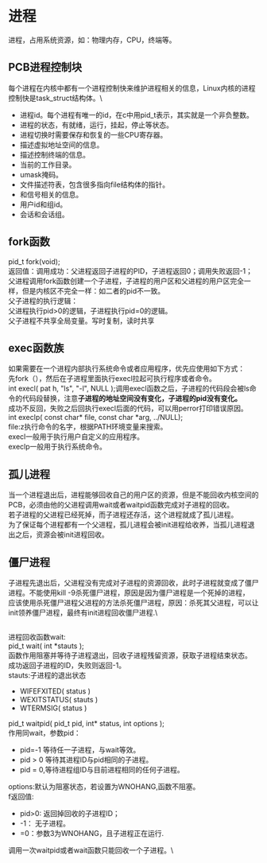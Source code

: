 # 进程
进程，占用系统资源，如：物理内存，CPU，终端等。
## PCB进程控制块
每个进程在内核中都有一个进程控制快来维护进程相关的信息，Linux内核的进程控制快是task_struct结构体。\
- 进程id。每个进程有唯一的id，在c中用pid_t表示，其实就是一个非负整数。
- 进程的状态，有就绪，运行，挂起，停止等状态。
- 进程切换时需要保存和恢复的一些CPU寄存器。
- 描述虚拟地址空间的信息。
- 描述控制终端的信息。
- 当前的工作目录。
- umask掩码。
- 文件描述符表，包含很多指向file结构体的指针。
- 和信号相关的信息。
- 用户id和组id。
- 会话和会话组。

## fork函数
pid_t fork(void);\
返回值：调用成功：父进程返回子进程的PID，子进程返回0；调用失败返回-1；\
父进程调用fork函数创建一个子进程，子进程的用户区和父进程的用户区完全一样，但是内核区不完全一样：如二者的pid不一致。\
父子进程的执行逻辑：\
父进程执行pid>0的逻辑，子进程执行pid=0的逻辑。\
父子进程不共享全局变量。写时复制，读时共享
## exec函数族
 如果需要在一个进程内部执行系统命令或者应用程序，优先应使用如下方式：\
先fork（），然后在子进程里面执行execl拉起可执行程序或者命令。\
int execl( pat h, "ls", "-l", NULL );调用execl函数之后，子进程的代码段会被ls命令的代码段替换，注意**子进程的地址空间没有变化，子进程的pid没有变化。**\
成功不反回，失败之后回执行execl后面的代码，可以用perror打印错误原因。\
int execlp( const char* file, const char *arg, ../NULL);\
file:z执行命令的名字，根据PATH环境变量来搜索。\
execl一般用于执行用户自定义的应用程序。\
execlp一般用于执行系统命令。
## 孤儿进程
当一个进程退出后，进程能够回收自己的用户区的资源，但是不能回收内核空间的PCB，必须由他的父进程调用wait或者waitpid函数完成对子进程的回收。\
若子进程的父进程已经死掉，而子进程还存活，这个进程就成了孤儿进程。\
为了保证每个进程都有一个父进程，孤儿进程会被init进程给收养，当孤儿进程退出之后，资源会被init进程回收。
## 僵尸进程
子进程先退出后，父进程没有完成对子进程的资源回收，此时子进程就变成了僵尸进程。不能使用kill -9杀死僵尸进程，原因是因为僵尸进程是一个死掉的进程，\
应该使用杀死僵尸进程父进程的方法杀死僵尸进程，原因：杀死其父进程，可以让init领养僵尸进程，最终有init进程回收僵尸进程.\
##
进程回收函数wait:\
pid_t wait( int *stauts );\
函数作用阻塞并等待子进程退出，回收子进程残留资源，获取子进程结束状态。\
成功返回子进程的ID，失败则返回-1。\
stauts:子进程的退出状态
- WIFEFXITED( status )
- WEXITSTATUS( stauts )
- WTERMSIG( status )

pid_t waitpid( pid_t pid, int* status, int options );\
作用同wait，参数pid：
- pid=-1 等待任一子进程，与wait等效。
- pid > 0 等待其进程ID与pid相同的子进程。
- pid = 0,等待进程组ID与目前进程相同的任何子进程。

options:默认为阻塞状态，若设置为WNOHANG,函数不阻塞。\
f返回值:
- pid>0: 返回掉回收的子进程ID；
- -1： 无子进程。
- =0：参数3为WNOHANG，且子进程正在运行.

调用一次waitpid或者wait函数只能回收一个子进程。\
























